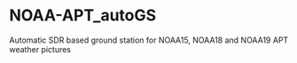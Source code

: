 # NOAA-APT_autoGS
Automatic SDR based ground station for NOAA15, NOAA18 and NOAA19 APT weather pictures
